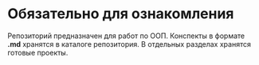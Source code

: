 # **Обязательно для ознакомления**
Репозиторий предназначен для работ по ООП.
Конспекты в формате **.md** хранятся в каталоге репозитория.
В отдельных разделах хранятся готовые проекты.
